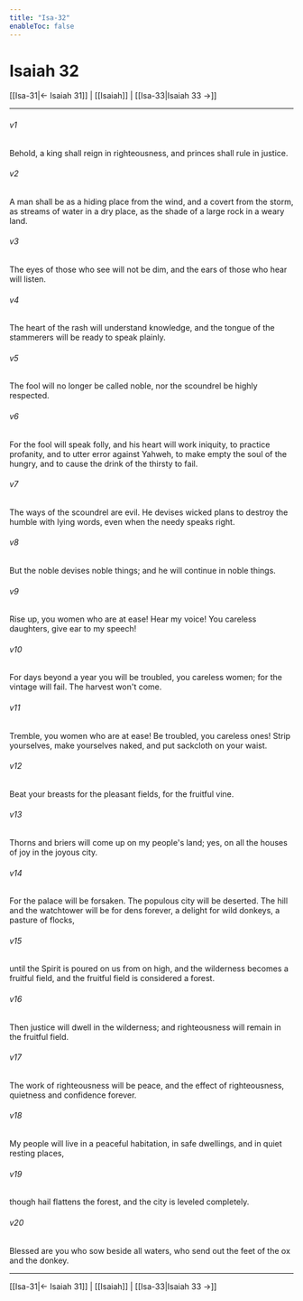 ```yaml
---
title: "Isa-32"
enableToc: false
---
```

# Isaiah 32

[[Isa-31|← Isaiah 31]] | [[Isaiah]] | [[Isa-33|Isaiah 33 →]]
***



###### v1 
Behold, a king shall reign in righteousness, and princes shall rule in justice. 

###### v2 
A man shall be as a hiding place from the wind, and a covert from the storm, as streams of water in a dry place, as the shade of a large rock in a weary land. 

###### v3 
The eyes of those who see will not be dim, and the ears of those who hear will listen. 

###### v4 
The heart of the rash will understand knowledge, and the tongue of the stammerers will be ready to speak plainly. 

###### v5 
The fool will no longer be called noble, nor the scoundrel be highly respected. 

###### v6 
For the fool will speak folly, and his heart will work iniquity, to practice profanity, and to utter error against Yahweh, to make empty the soul of the hungry, and to cause the drink of the thirsty to fail. 

###### v7 
The ways of the scoundrel are evil. He devises wicked plans to destroy the humble with lying words, even when the needy speaks right. 

###### v8 
But the noble devises noble things; and he will continue in noble things. 

###### v9 
Rise up, you women who are at ease! Hear my voice! You careless daughters, give ear to my speech! 

###### v10 
For days beyond a year you will be troubled, you careless women; for the vintage will fail. The harvest won't come. 

###### v11 
Tremble, you women who are at ease! Be troubled, you careless ones! Strip yourselves, make yourselves naked, and put sackcloth on your waist. 

###### v12 
Beat your breasts for the pleasant fields, for the fruitful vine. 

###### v13 
Thorns and briers will come up on my people's land; yes, on all the houses of joy in the joyous city. 

###### v14 
For the palace will be forsaken. The populous city will be deserted. The hill and the watchtower will be for dens forever, a delight for wild donkeys, a pasture of flocks, 

###### v15 
until the Spirit is poured on us from on high, and the wilderness becomes a fruitful field, and the fruitful field is considered a forest. 

###### v16 
Then justice will dwell in the wilderness; and righteousness will remain in the fruitful field. 

###### v17 
The work of righteousness will be peace, and the effect of righteousness, quietness and confidence forever. 

###### v18 
My people will live in a peaceful habitation, in safe dwellings, and in quiet resting places, 

###### v19 
though hail flattens the forest, and the city is leveled completely. 

###### v20 
Blessed are you who sow beside all waters, who send out the feet of the ox and the donkey.

***
[[Isa-31|← Isaiah 31]] | [[Isaiah]] | [[Isa-33|Isaiah 33 →]]
